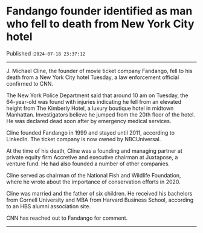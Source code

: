 # Fandango founder identified as man who fell to death from New York City hotel

Published :`2024-07-18 23:37:12`

---

J. Michael Cline, the founder of movie ticket company Fandango, fell to his death from a New York City hotel Tuesday, a law enforcement official confirmed to CNN.

The New York Police Department said that around 10 am on Tuesday, the 64-year-old was found with injuries indicating he fell from an elevated height from The Kimberly Hotel, a luxury boutique hotel in midtown Manhattan. Investigators believe he jumped from the 20th floor of the hotel. He was declared dead soon after by emergency medical services.

Cline founded Fandango in 1999 and stayed until 2011, according to LinkedIn. The ticket company is now owned by NBCUniversal.

At the time of his death, Cline was a founding and managing partner at private equity firm Accretive and executive chairman at Juxtapose, a venture fund. He had also founded a number of other companies.

Cline served as chairman of the National Fish and Wildlife Foundation, where he wrote about the importance of conservation efforts in 2020.

Cline was married and the father of six children. He received his bachelors from Cornell University and MBA from Harvard Business School, according to an HBS alumni association site.

CNN has reached out to Fandango for comment.

---

